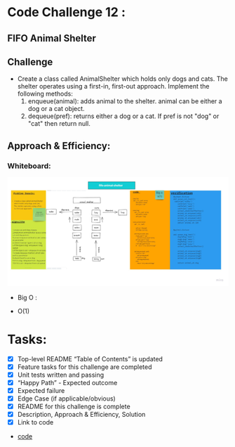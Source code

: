 # Code Challenge 12 :
## FIFO Animal Shelter
## Challenge
* Create a class called AnimalShelter which holds only dogs and cats. The shelter operates using a first-in, first-out approach.
Implement the following methods:
  1. enqueue(animal): adds animal to the shelter. animal can be either a dog or a cat object.
  2. dequeue(pref): returns either a dog or a cat. If pref is not "dog" or "cat" then return null.

## Approach & Efficiency:
### Whiteboard:
![image](../../assets/fifi_animal_code_challenge.jpg)
* Big O :
 - O(1)

# Tasks:
- [x] Top-level README “Table of Contents” is updated
- [x] Feature tasks for this challenge are completed
- [x] Unit tests written and passing
- [x] “Happy Path” - Expected outcome
- [x] Expected failure
- [x] Edge Case (if applicable/obvious)
- [x] README for this challenge is complete
- [x] Description, Approach & Efficiency, Solution
- [x] Link to code

* [code](fifo_animal_shelter.py)
